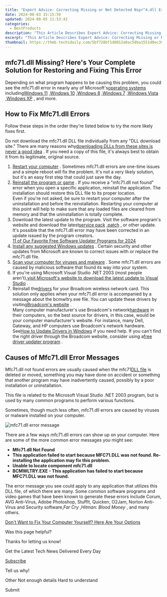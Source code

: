 ```yaml
---
title: "Expert Advice: Correcting Missing or Not Detected Nspr^4.dll Errors"
date: 2024-08-03 15:15:59
updated: 2024-08-05 11:53:42
categories:
  - BestProducts
description: "This Article Describes Expert Advice: Correcting Missing or Not Detected Nspr^4.dll Errors"
excerpt: "This Article Describes Expert Advice: Correcting Missing or Not Detected Nspr^4.dll Errors"
thumbnail: https://thmb.techidaily.com/5bf728bf1d8012a0ac58ba1551d0ec390dc36f122bf6da59a50363496db13c6d.jpeg
---
```


## mfc71.dll Missing? Here's Your Complete Solution for Restoring and Fixing This Error
 Depending on what program happens to be causing this problem, you could see the mfc71.dll error in nearly any of Microsoft's[operating systems](https://www.lifewire.com/operating-systems-2625912) including[Windows 11](https://www.lifewire.com/windows-11-5188930) ,[Windows 10](https://www.lifewire.com/windows-10-2626217) ,[Windows 8](https://www.lifewire.com/windows-8-2626235) ,[Windows 7](https://www.lifewire.com/windows-7-2626265) ,[Windows Vista](https://www.lifewire.com/windows-vista-2626311) ,[Windows XP](https://www.lifewire.com/windows-xp-2626354) , and more.  

## How to Fix Mfc71.dll Errors

 Follow these steps in the order they're listed below to try the more likely fixes first.

 Do not download the mfc71.dll DLL file individually from any "DLL download site." There are many reasons why[downloading DLLs from these sites is never a good idea](https://www.lifewire.com/important-reasons-not-to-download-dll-files-2624455) . If you need a copy of this file, it's always best to obtain it from its legitimate, original source.

1. [Restart your computer](https://www.lifewire.com/how-to-reboot-a-computer-2624568) . Sometimes mfc71.dll errors are one-time issues and a simple reboot will fix the problem. It's not a very likely solution, but it's an easy first step that could just save the day.
2. [Reinstall the program or game](https://www.lifewire.com/what-is-the-proper-way-to-reinstall-a-software-program-2624478) . If you receive a "mfc71.dll not found" error when you open a specific application, reinstall the application. The installation should restore this DLL file to its proper location.  
 Even if you're not asked, be sure to restart your computer after the uninstallation and before the reinstallation. Restarting your computer at this point will help to make sure that any loaded files are cleared from memory and that the uninstallation is totally complete.
3. Download the latest update to the program. Visit the software program's website and download the latest[service pack](https://www.lifewire.com/what-is-a-service-pack-2626010) ,[patch](https://www.lifewire.com/what-is-a-patch-2625960) , or other update. It's possible that the mfc71.dll error may have been corrected in an update issued by the program creators.  
[11 of Our Favorite Free Software Updater Programs for 2024](https://www.lifewire.com/free-software-updater-programs-2625200)
4. [Install any suggested Windows updates](https://www.lifewire.com/how-to-check-for-install-windows-updates-2624596) . Certain security and other updates from Microsoft are known to correct issues with or replace the mfc71.dll file.
5. [Scan your computer for viruses and malware](https://www.lifewire.com/properly-scan-your-computer-for-viruses-and-other-malware-2624526) . Some mfc71.dll errors are caused by malicious software that found its way into your system.
6. If you're using Microsoft Visual Studio .NET 2003 (most people aren't),[visit Microsoft's website to download the latest update to Visual Studio](https://learn.microsoft.com/en-us/visualstudio/install/update-visual-studio) .
7. Reinstall the[drivers](https://www.lifewire.com/what-is-a-device-driver-2625796) for your Broadcom wireless network card. This solution only applies when your mfc71.dll error is accompanied by a message about the bcmwltry.exe file. You can update these drivers by visiting[Broadcom's website](https://www.broadcom.com/support/download-search?pf=Ethernet+Controllers) .  
 Many computer manufacturer's use Broadcom's network[hardware](https://www.lifewire.com/computer-hardware-2625895) in their computers, so the best source for drivers, in this case, would be your computer manufacturer's website. For instance, many Dell, Gateway, and HP computers use Broadcom's network hardware.  
 See[How to Update Drivers in Windows](https://www.lifewire.com/how-to-update-drivers-in-windows-2619214) if you need help. If you can't find the right driver through the Broadcom website, consider using a[free driver updater program](https://www.lifewire.com/free-driver-updater-tools-2619206) .

## Causes of Mfc71.dll Error Messages

 Mfc71.dll not found errors are usually caused when the mfc71[DLL file](https://www.lifewire.com/what-is-a-dll-file-2625852) is deleted or moved, something you may have done on accident or something that another program may have inadvertently caused, possibly by a poor installation or uninstallation.

 This file is related to the Microsoft Visual Studio .NET 2003 program, but is used by many common programs to perform various functions.

 Sometimes, though much less often, mfc71.dll errors are caused by viruses or malware installed on your computer.

![mfc71.dll error message](https://www.lifewire.com/thmb/O12oLchxDLDIlvoxifWHt_O9j10=/1500x0/filters:no_upscale():max_bytes(150000):strip_icc():format(webp)/mfc71-dll-error-message-59b2ada4d963ac00116c1b84.png)

 There are a few ways mfc71.dll errors can show up on your computer. Here are some of the more common error messages you might see:

* **Mfc71.dll Not Found**
* **This application failed to start because MFC71.DLL was not found. Re-installing the application may fix this problem.**
* **Unable to locate component mfc71.dll**
* **BCMWLTRY.EXE - This application has failed to start because MFC71.DLL was not found.**

 The error message you see could apply to any application that utilizes this DLL file, of which there are many. Some common software programs and video games that have been known to generate these errors include Corum, AVG Anti-Virus, Adobe Photoshop, StuffIt, Quicken, O2Jam, Norton Anti-Virus and Security software,_Far Cry_ ,_Hitman: Blood Money_ , and many others.

[Don't Want to Fix Your Computer Yourself? Here Are Your Options](https://www.lifewire.com/how-do-i-get-my-computer-fixed-2625167)

Was this page helpful?

Thanks for letting us know!

 Get the Latest Tech News Delivered Every Day

[Subscribe](https://www.lifewire.com/#)

Tell us why!

 Other  Not enough details  Hard to understand

 Submit

<ins class="adsbygoogle"
     style="display:block"
     data-ad-format="autorelaxed"
     data-ad-client="ca-pub-7571918770474297"
     data-ad-slot="1223367746"></ins>



<ins class="adsbygoogle"
     style="display:block"
     data-ad-client="ca-pub-7571918770474297"
     data-ad-slot="8358498916"
     data-ad-format="auto"
     data-full-width-responsive="true"></ins>
